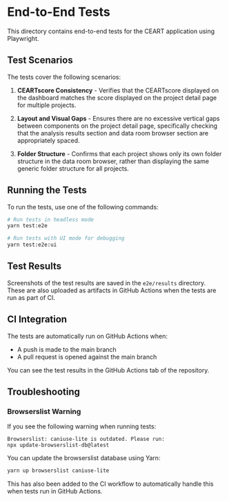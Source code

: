 # End-to-End Tests

This directory contains end-to-end tests for the CEART application using Playwright.

## Test Scenarios

The tests cover the following scenarios:

1. **CEARTscore Consistency** - Verifies that the CEARTscore displayed on the dashboard matches the score displayed on the project detail page for multiple projects.

2. **Layout and Visual Gaps** - Ensures there are no excessive vertical gaps between components on the project detail page, specifically checking that the analysis results section and data room browser section are appropriately spaced.

3. **Folder Structure** - Confirms that each project shows only its own folder structure in the data room browser, rather than displaying the same generic folder structure for all projects.

## Running the Tests

To run the tests, use one of the following commands:

```bash
# Run tests in headless mode
yarn test:e2e

# Run tests with UI mode for debugging
yarn test:e2e:ui
```

## Test Results

Screenshots of the test results are saved in the `e2e/results` directory. These are also uploaded as artifacts in GitHub Actions when the tests are run as part of CI.

## CI Integration

The tests are automatically run on GitHub Actions when:

- A push is made to the main branch
- A pull request is opened against the main branch

You can see the test results in the GitHub Actions tab of the repository.

## Troubleshooting

### Browserslist Warning

If you see the following warning when running tests:

```
Browserslist: caniuse-lite is outdated. Please run:
npx update-browserslist-db@latest
```

You can update the browserslist database using Yarn:

```bash
yarn up browserslist caniuse-lite
```

This has also been added to the CI workflow to automatically handle this when tests run in GitHub Actions.
